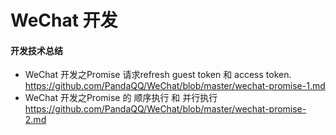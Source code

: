 # WeChat 开发

#### 开发技术总结
* WeChat 开发之Promise 请求refresh guest token 和 access token.
https://github.com/PandaQQ/WeChat/blob/master/wechat-promise-1.md
* WeChat 开发之Promise 的 顺序执行 和 并行执行                 
https://github.com/PandaQQ/WeChat/blob/master/wechat-promise-2.md
